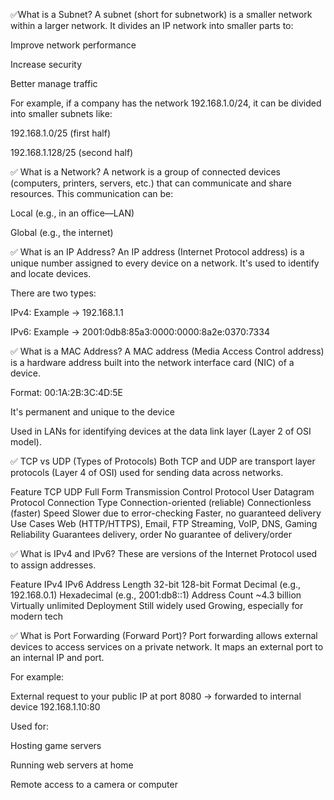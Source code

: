 ✅What is a Subnet?
A subnet (short for subnetwork) is a smaller network within a larger network. It divides an IP network into smaller parts to:

Improve network performance

Increase security

Better manage traffic

For example, if a company has the network 192.168.1.0/24, it can be divided into smaller subnets like:

192.168.1.0/25 (first half)

192.168.1.128/25 (second half)

✅ What is a Network?
A network is a group of connected devices (computers, printers, servers, etc.) that can communicate and share resources. This communication can be:

Local (e.g., in an office—LAN)

Global (e.g., the internet)

✅ What is an IP Address?
An IP address (Internet Protocol address) is a unique number assigned to every device on a network. It's used to identify and locate devices.

There are two types:

IPv4: Example → 192.168.1.1

IPv6: Example → 2001:0db8:85a3:0000:0000:8a2e:0370:7334

✅ What is a MAC Address?
A MAC address (Media Access Control address) is a hardware address built into the network interface card (NIC) of a device.

Format: 00:1A:2B:3C:4D:5E

It's permanent and unique to the device

Used in LANs for identifying devices at the data link layer (Layer 2 of OSI model).

✅ TCP vs UDP (Types of Protocols)
Both TCP and UDP are transport layer protocols (Layer 4 of OSI) used for sending data across networks.

Feature	TCP	UDP
Full Form	Transmission Control Protocol	User Datagram Protocol
Connection Type	Connection-oriented (reliable)	Connectionless (faster)
Speed	Slower due to error-checking	Faster, no guaranteed delivery
Use Cases	Web (HTTP/HTTPS), Email, FTP	Streaming, VoIP, DNS, Gaming
Reliability	Guarantees delivery, order	No guarantee of delivery/order

✅ What is IPv4 and IPv6?
These are versions of the Internet Protocol used to assign addresses.

Feature	IPv4	IPv6
Address Length	32-bit	128-bit
Format	Decimal (e.g., 192.168.0.1)	Hexadecimal (e.g., 2001:db8::1)
Address Count	~4.3 billion	Virtually unlimited
Deployment	Still widely used	Growing, especially for modern tech

✅ What is Port Forwarding (Forward Port)?
Port forwarding allows external devices to access services on a private network. It maps an external port to an internal IP and port.

For example:

External request to your public IP at port 8080 → forwarded to internal device 192.168.1.10:80

Used for:

Hosting game servers

Running web servers at home

Remote access to a camera or computer
